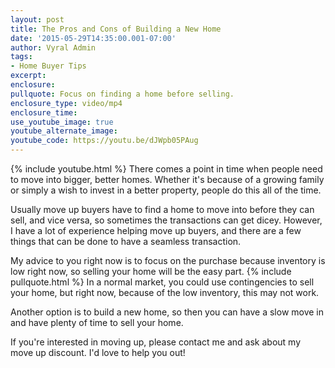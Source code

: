 ```yaml
---
layout: post
title: The Pros and Cons of Building a New Home
date: '2015-05-29T14:35:00.001-07:00'
author: Vyral Admin
tags:
- Home Buyer Tips
excerpt:
enclosure:
pullquote: Focus on finding a home before selling.
enclosure_type: video/mp4
enclosure_time:
use_youtube_image: true
youtube_alternate_image:
youtube_code: https://youtu.be/dJWpb05PAug
---
```

{% include youtube.html %}
There comes a point in time when people need to move into bigger, better homes. Whether it's because of a growing family or simply a wish to invest in a better property, people do this all of the time.

Usually move up buyers have to find a home to move into before they can sell, and vice versa, so sometimes the transactions can get dicey. However, I have a lot of experience helping move up buyers, and there are a few things that can be done to have a seamless transaction.

My advice to you right now is to focus on the purchase because inventory is low right now, so selling your home will be the easy part.
{% include pullquote.html %}
In a normal market, you could use contingencies to sell your home, but right now, because of the low inventory, this may not work.

Another option is to build a new home, so then you can have a slow move in and have plenty of time to sell your home.

If you're interested in moving up, please contact me and ask about my move up discount. I'd love to help you out!
